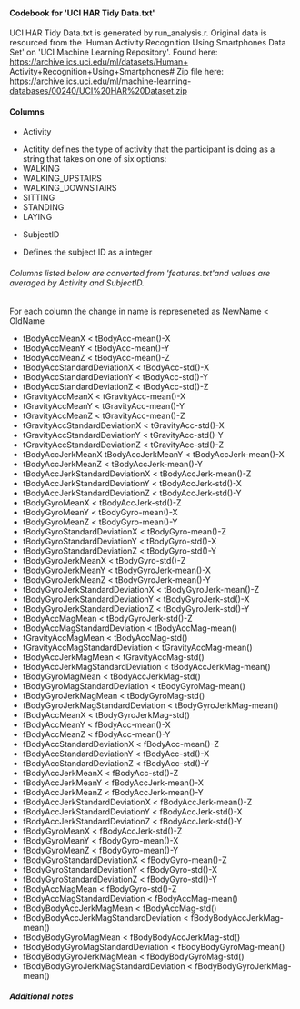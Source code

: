 #### Codebook for 'UCI HAR Tidy Data.txt'
UCI HAR Tidy Data.txt is generated by run_analysis.r. Original data is resourced from the 'Human Activity Recognition Using Smartphones Data Set' on 'UCI Machine Learning Repository'. Found here: https://archive.ics.uci.edu/ml/datasets/Human+ Activity+Recognition+Using+Smartphones#
Zip file here: https://archive.ics.uci.edu/ml/machine-learning-databases/00240/UCI%20HAR%20Dataset.zip

#### Columns
+ Activity
 - Actitity defines the type of activity that the participant is doing as a string that takes on one of six options:
  - WALKING
  - WALKING_UPSTAIRS
  - WALKING_DOWNSTAIRS
  - SITTING
  - STANDING
  - LAYING
+ SubjectID
 - Defines the subject ID as a integer

###### Columns listed below are converted from 'features.txt'and values are averaged by Activity and SubjectID.
For each column the change in name is represeneted as NewName < OldName
+ tBodyAccMeanX	<	tBodyAcc-mean()-X
+ tBodyAccMeanY	<	tBodyAcc-mean()-Y
+ tBodyAccMeanZ	<	tBodyAcc-mean()-Z
+ tBodyAccStandardDeviationX	<	tBodyAcc-std()-X
+ tBodyAccStandardDeviationY	<	tBodyAcc-std()-Y
+ tBodyAccStandardDeviationZ	<	tBodyAcc-std()-Z
+ tGravityAccMeanX	<	tGravityAcc-mean()-X
+ tGravityAccMeanY	<	tGravityAcc-mean()-Y
+ tGravityAccMeanZ	<	tGravityAcc-mean()-Z
+ tGravityAccStandardDeviationX	<	tGravityAcc-std()-X
+ tGravityAccStandardDeviationY	<	tGravityAcc-std()-Y
+ tGravityAccStandardDeviationZ	<	tGravityAcc-std()-Z
+ tBodyAccJerkMeanX tBodyAccJerkMeanY	<	tBodyAccJerk-mean()-X
+ tBodyAccJerkMeanZ	<	tBodyAccJerk-mean()-Y
+ tBodyAccJerkStandardDeviationX	<	tBodyAccJerk-mean()-Z
+ tBodyAccJerkStandardDeviationY	<	tBodyAccJerk-std()-X
+ tBodyAccJerkStandardDeviationZ	<	tBodyAccJerk-std()-Y
+ tBodyGyroMeanX	<	tBodyAccJerk-std()-Z
+ tBodyGyroMeanY	<	tBodyGyro-mean()-X
+ tBodyGyroMeanZ	<	tBodyGyro-mean()-Y
+ tBodyGyroStandardDeviationX	<	tBodyGyro-mean()-Z
+ tBodyGyroStandardDeviationY	<	tBodyGyro-std()-X
+ tBodyGyroStandardDeviationZ	<	tBodyGyro-std()-Y
+ tBodyGyroJerkMeanX	<	tBodyGyro-std()-Z
+ tBodyGyroJerkMeanY	<	tBodyGyroJerk-mean()-X
+ tBodyGyroJerkMeanZ	<	tBodyGyroJerk-mean()-Y
+ tBodyGyroJerkStandardDeviationX	<	tBodyGyroJerk-mean()-Z
+ tBodyGyroJerkStandardDeviationY	<	tBodyGyroJerk-std()-X
+ tBodyGyroJerkStandardDeviationZ	<	tBodyGyroJerk-std()-Y
+ tBodyAccMagMean	<	tBodyGyroJerk-std()-Z
+ tBodyAccMagStandardDeviation	<	tBodyAccMag-mean()
+ tGravityAccMagMean	<	tBodyAccMag-std()
+ tGravityAccMagStandardDeviation	<	tGravityAccMag-mean()
+ tBodyAccJerkMagMean	<	tGravityAccMag-std()
+ tBodyAccJerkMagStandardDeviation	<	tBodyAccJerkMag-mean()
+ tBodyGyroMagMean	<	tBodyAccJerkMag-std()
+ tBodyGyroMagStandardDeviation	<	tBodyGyroMag-mean()
+ tBodyGyroJerkMagMean	<	tBodyGyroMag-std()
+ tBodyGyroJerkMagStandardDeviation	<	tBodyGyroJerkMag-mean()
+ fBodyAccMeanX	<	tBodyGyroJerkMag-std()
+ fBodyAccMeanY	<	fBodyAcc-mean()-X
+ fBodyAccMeanZ	<	fBodyAcc-mean()-Y
+ fBodyAccStandardDeviationX	<	fBodyAcc-mean()-Z
+ fBodyAccStandardDeviationY	<	fBodyAcc-std()-X
+ fBodyAccStandardDeviationZ	<	fBodyAcc-std()-Y
+ fBodyAccJerkMeanX	<	fBodyAcc-std()-Z
+ fBodyAccJerkMeanY	<	fBodyAccJerk-mean()-X
+ fBodyAccJerkMeanZ	<	fBodyAccJerk-mean()-Y
+ fBodyAccJerkStandardDeviationX	<	fBodyAccJerk-mean()-Z
+ fBodyAccJerkStandardDeviationY	<	fBodyAccJerk-std()-X
+ fBodyAccJerkStandardDeviationZ	<	fBodyAccJerk-std()-Y
+ fBodyGyroMeanX	<	fBodyAccJerk-std()-Z
+ fBodyGyroMeanY	<	fBodyGyro-mean()-X
+ fBodyGyroMeanZ	<	fBodyGyro-mean()-Y
+ fBodyGyroStandardDeviationX	<	fBodyGyro-mean()-Z
+ fBodyGyroStandardDeviationY	<	fBodyGyro-std()-X
+ fBodyGyroStandardDeviationZ	<	fBodyGyro-std()-Y
+ fBodyAccMagMean	<	fBodyGyro-std()-Z
+ fBodyAccMagStandardDeviation	<	fBodyAccMag-mean()
+ fBodyBodyAccJerkMagMean	<	fBodyAccMag-std()
+ fBodyBodyAccJerkMagStandardDeviation	<	fBodyBodyAccJerkMag-mean()
+ fBodyBodyGyroMagMean	<	fBodyBodyAccJerkMag-std()
+ fBodyBodyGyroMagStandardDeviation	<	fBodyBodyGyroMag-mean()
+ fBodyBodyGyroJerkMagMean	<	fBodyBodyGyroMag-std()
+ fBodyBodyGyroJerkMagStandardDeviation	<	fBodyBodyGyroJerkMag-mean()
##### Additional notes

